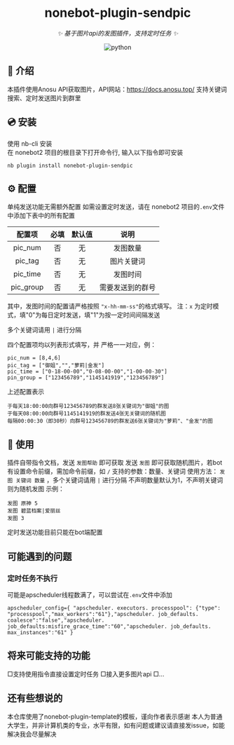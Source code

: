 <div align="center">

# nonebot-plugin-sendpic

_✨ 基于图片api的发图插件，支持定时任务 ✨_



</a>
<img src="https://img.shields.io/badge/python-3.9+-blue.svg" alt="python">

</div>



## 📖 介绍

本插件使用Anosu API获取图片，API网站：https://docs.anosu.top/
支持关键词搜索、定时发送图片到群里

## 💿 安装


<summary>使用 nb-cli 安装</summary>
在 nonebot2 项目的根目录下打开命令行, 输入以下指令即可安装

    nb plugin install nonebot-plugin-sendpic



## ⚙️ 配置
单纯发送功能无需额外配置
如需设置定时发送，请在 nonebot2 项目的`.env`文件中添加下表中的所有配置

|   配置项   | 必填 | 默认值 |      说明       |
| :-------: | :--: | :----: | :-------------: |
|  pic_num  |  否  |   无   |     发图数量     |
|  pic_tag  |  否  |   无   |    图片关键词    |
| pic_time  |  否  |   无   |     发图时间     |
| pic_group |  否  |   无   | 需要发送到的群号 |

其中，发图时间的配置请严格按照 `"x-hh-mm-ss"`的格式填写。
注：`x` 为定时模式，填"0"为每日定时发送，填"1"为按一定时间间隔发送

多个关键词请用 `|` 进行分隔

四个配置项均以列表形式填写，并 严格一一对应，例：
```
pic_num = [8,4,6]
pic_tag = ["御姐","","萝莉|金发"]
pic_time = ["0-18-00-00","0-08-00-00","1-00-00-30"]
pin_group = ["123456789","1145141919","123456789"]
```
上述配置表示
```
于每天18:00:00向群号123456789的群发送8张关键词为"御姐"的图
于每天08:00:00向群号1145141919的群发送4张无关键词的随机图
每隔00:00:30（即30秒）向群号123456789的群发送6张关键词为"萝莉"、"金发"的图
```
## 🎉 使用
插件自带指令文档，发送 `发图帮助` 即可获取
发送 `发图` 即可获取随机图片，若bot有设置命令前缀，需加命令前缀，如 `/`
支持的参数：数量、关键词
使用方法： `发图 关键词 数量` ，多个关键词请用 `|` 进行分隔
不声明数量默认为1，不声明关键词则为随机发图
示例：
```
发图 原神 5
发图 碧蓝档案|爱丽丝 
发图 3
```
定时发送功能目前只能在bot端配置

## 可能遇到的问题
### 定时任务不执行
可能是apscheduler线程数满了，可以尝试在`.env`文件中添加
```
apscheduler_config={ "apscheduler. executors. processpool": {"type": "processpool","max_workers":"61"},"apscheduler. job_defaults. coalesce":"false","apscheduler. job_defaults:misfire_grace_time":"60","apscheduler. job_defaults. max_instances":"61" }
```

## 将来可能支持的功能
□支持使用指令直接设置定时任务
□接入更多图片api
□...

## 还有些想说的
本仓库使用了nonebot-plugin-template的模板，谨向作者表示感谢
本人为普通大学生，并非计算机类的专业，水平有限，如有问题或建议请直接发issue，如能解决我会尽量解决